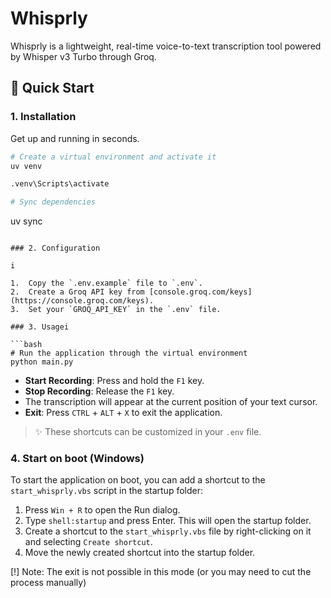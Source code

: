 # Whisprly

Whisprly is a lightweight, real-time voice-to-text transcription tool powered by Whisper v3 Turbo through Groq.

## 🚀 Quick Start

### 1. Installation

Get up and running in seconds.

```bash
# Create a virtual environment and activate it
uv venv

.venv\Scripts\activate

# Sync dependencies
```

uv sync

````

### 2. Configuration

i

1.  Copy the `.env.example` file to `.env`.
2.  Create a Groq API key from [console.groq.com/keys](https://console.groq.com/keys).
3.  Set your `GROQ_API_KEY` in the `.env` file.

### 3. Usagei

```bash
# Run the application through the virtual environment
python main.py
````

- **Start Recording**: Press and hold the `F1` key.
- **Stop Recording**: Release the `F1` key.
- The transcription will appear at the current position of your text cursor.
- **Exit**: Press `CTRL` + `ALT` + `X` to exit the application.

> ✨ These shortcuts can be customized in your `.env` file.

### 4. Start on boot (Windows)

To start the application on boot, you can add a shortcut to the `start_whisprly.vbs` script in the startup folder:

1.  Press `Win + R` to open the Run dialog.
2.  Type `shell:startup` and press Enter. This will open the startup folder.
3.  Create a shortcut to the `start_whisprly.vbs` file by right-clicking on it and selecting `Create shortcut`.
4.  Move the newly created shortcut into the startup folder.

[!] Note: The exit is not possible in this mode (or you may need to cut the process manually)
